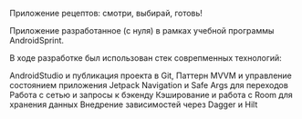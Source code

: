 Приложение рецептов: смотри, выбирай, готовь!

Приложение разработанное (с нуля) в рамках учебной программы AndroidSprint.

В ходе разработке был использован стек соврепменных технологий:

AndroidStudio и публикация проекта в Git,
Паттерн MVVM и управление состоянием приложения
Jetpack Navigation и Safe Args для переходов
Работа с сетью и запросы к бэкенду
Кэширование и работа с Room для хранения данных
Внедрение зависимостей через Dagger и Hilt
